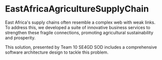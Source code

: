 # EastAfricaAgricultureSupplyChain
East Africa's supply chains often resemble a complex web with weak links. To address this, we developed a suite of innovative business services to strengthen these fragile connections, promoting agricultural sustainability and prosperity. 

This solution, presented by Team 10 SE4GD SOD includes a comprehensive software architecture design to tackle this problem.

